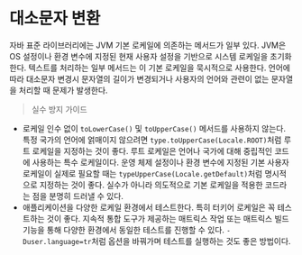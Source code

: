 # 대소문자 변환
자바 표준 라이브러리에는 JVM 기본 로케일에 의존하는 메서드가 일부 있다.
JVM은 OS 설정이나 환경 변수에 지정된 현재 사용자 설정을 기반으로 시스템 로케일을 초기화 한다.
텍스트를 처리하는 일부 메서드는 이 기본 로케일을 묵시적으로 사용한다.
언어에 따라 대소문자 변경시 문자열의 길이가 변경되거나 사용자의 언어와 관련이 없는 문자열을 처리할 때 문제가 발생한다.

> 실수 방지 가이드
* 로케일 인수 없이 `toLowerCase()` 및 `toUpperCase()` 메서드를 사용하지 않는다.
특정 국가의 언어에 얽매이지 않으려면 `type.toUpperCase(Locale.ROOT)`처럼 루트 로케일을 지정하는 것이 좋다.
루트 로케일은 언어나 국가에 대해 중립적인 코드에 사용하는 특수 로케일이다.
운영 체제 설정이나 환경 변수에 지정된 기본 사용자 로케일이 실제로 필요할 때는 `typeUpperCase(Locale.getDefault)`처럼 명시적으로 지정하는 것이 좋다.
실수가 아니라 의도적으로 기본 로케일을 적용한 코드라는 점을 분명히 드러낼 수 있다.
* 애플리케이션을 다양한 로케일 환경에서 테스트한다.
특히 터키어 로케일은 꼭 테스트하는 것이 좋다.
지속적 통합 도구가 제공하는 매트릭스 작업 또는 매트릭스 빌드 기능을 통해 다양한 환경에서 동일한 테스트를 진행할 수 있다.
`-Duser.language=tr`처럼 옵션을 바꿔가며 테스트를 실행하는 것도 좋은 방법이다.

